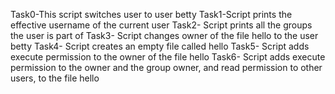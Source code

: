 Task0-This script switches user to user betty
Task1-Script prints the effective username of the current user
Task2- Script prints all the groups the user is part of
Task3- Script changes owner of the file hello to the user betty
Task4- Script creates an empty file called hello
Task5- Script adds execute permission to the owner of the file hello
Task6- Script adds execute permission to the owner and the group owner, and read permission to other users, to the file hello
